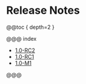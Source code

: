 # Release Notes

@@toc { depth=2 }

@@@ index

* [1.0-RC2](1.0-RC2.md)
* [1.0-RC1](1.0-RC1.md)
* [1.0-M1](1.0-M1.md)

@@@
